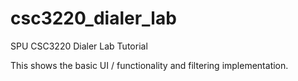 # csc3220_dialer_lab
SPU CSC3220 Dialer Lab Tutorial

This shows the basic UI / functionality and filtering implementation.
